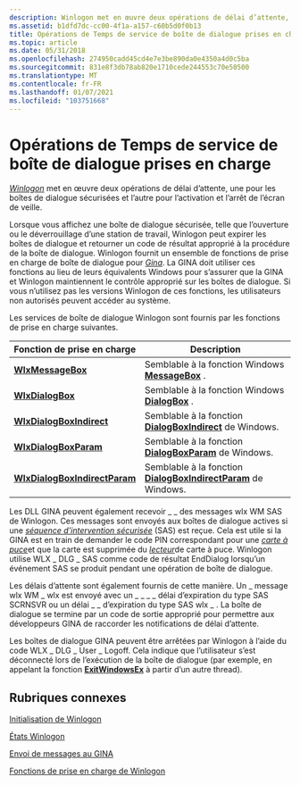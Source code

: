 ```yaml
---
description: Winlogon met en œuvre deux opérations de délai d’attente, une pour les boîtes de dialogue sécurisées et l’autre pour l’activation et l’arrêt de l’écran de veille.
ms.assetid: b1dfd7dc-cc00-4f1a-a157-c60b5d0f0b13
title: Opérations de Temps de service de boîte de dialogue prises en charge
ms.topic: article
ms.date: 05/31/2018
ms.openlocfilehash: 274950cadd45cd4e7e3be890da0e4350a4d0c5ba
ms.sourcegitcommit: 831e8f3db78ab820e1710cede244553c70e50500
ms.translationtype: MT
ms.contentlocale: fr-FR
ms.lasthandoff: 01/07/2021
ms.locfileid: "103751668"
---
```

# <a name="supported-dialog-box-service-time-out-operations"></a>Opérations de Temps de service de boîte de dialogue prises en charge

[*Winlogon*](../secgloss/w-gly.md) met en œuvre deux opérations de délai d’attente, une pour les boîtes de dialogue sécurisées et l’autre pour l’activation et l’arrêt de l’écran de veille.

Lorsque vous affichez une boîte de dialogue sécurisée, telle que l’ouverture ou le déverrouillage d’une station de travail, Winlogon peut expirer les boîtes de dialogue et retourner un code de résultat approprié à la procédure de la boîte de dialogue. Winlogon fournit un ensemble de fonctions de prise en charge de boîte de dialogue pour [*Gina*](../secgloss/g-gly.md). La GINA doit utiliser ces fonctions au lieu de leurs équivalents Windows pour s’assurer que la GINA et Winlogon maintiennent le contrôle approprié sur les boîtes de dialogue. Si vous n’utilisez pas les versions Winlogon de ces fonctions, les utilisateurs non autorisés peuvent accéder au système.

Les services de boîte de dialogue Winlogon sont fournis par les fonctions de prise en charge suivantes.



| Fonction de prise en charge                                               | Description                                                                                      |
|----------------------------------------------------------------|--------------------------------------------------------------------------------------------------|
| [**WlxMessageBox**](/windows/win32/api/winwlx/nc-winwlx-pwlx_message_box)                         | Semblable à la fonction Windows [**MessageBox**](/windows/win32/api/winuser/nf-winuser-messagebox) .                         |
| [**WlxDialogBox**](/windows/win32/api/winwlx/nc-winwlx-pwlx_dialog_box)                           | Semblable à la fonction Windows [**DialogBox**](/windows/win32/api/winuser/nf-winuser-dialogboxa) .                           |
| [**WlxDialogBoxIndirect**](/windows/win32/api/winwlx/nc-winwlx-pwlx_dialog_box_indirect)           | Semblable à la fonction [**DialogBoxIndirect**](/windows/win32/api/winuser/nf-winuser-dialogboxindirecta) de Windows.           |
| [**WlxDialogBoxParam**](/windows/win32/api/winwlx/nc-winwlx-pwlx_dialog_box_param)                 | Semblable à la fonction [**DialogBoxParam**](/windows/win32/api/winuser/nf-winuser-dialogboxparama) de Windows.                 |
| [**WlxDialogBoxIndirectParam**](/windows/win32/api/winwlx/nc-winwlx-pwlx_dialog_box_indirect_param) | Semblable à la fonction [**DialogBoxIndirectParam**](/windows/win32/api/winuser/nf-winuser-dialogboxindirectparama) de Windows. |



 

Les DLL GINA peuvent également recevoir \_ \_ des messages wlx WM SAS de Winlogon. Ces messages sont envoyés aux boîtes de dialogue actives si une [*séquence d’intervention sécurisée*](../secgloss/s-gly.md) (SAS) est reçue. Cela est utile si la GINA est en train de demander le code PIN correspondant pour une [*carte à puce*](../secgloss/s-gly.md)et que la carte est supprimée du [*lecteur*](../secgloss/r-gly.md)de carte à puce. Winlogon utilise WLX \_ DLG \_ SAS comme code de résultat EndDialog lorsqu’un événement SAS se produit pendant une opération de boîte de dialogue.

Les délais d’attente sont également fournis de cette manière. Un \_ message wlx WM \_ wlx est envoyé avec un \_ \_ \_ \_ délai d’expiration du type SAS SCRNSVR ou un délai \_ \_ d’expiration du type SAS wlx \_ . La boîte de dialogue se termine par un code de sortie approprié pour permettre aux développeurs GINA de raccorder les notifications de délai d’attente.

Les boîtes de dialogue GINA peuvent être arrêtées par Winlogon à l’aide du code WLX \_ DLG \_ User \_ Logoff. Cela indique que l’utilisateur s’est déconnecté lors de l’exécution de la boîte de dialogue (par exemple, en appelant la fonction [**ExitWindowsEx**](/windows/win32/api/winuser/nf-winuser-exitwindowsex) à partir d’un autre thread).

## <a name="related-topics"></a>Rubriques connexes

<dl> <dt>

[Initialisation de Winlogon](initializing-winlogon.md)
</dt> <dt>

[États Winlogon](winlogon-states.md)
</dt> <dt>

[Envoi de messages au GINA](sending-messages-to-the-gina.md)
</dt> <dt>

[Fonctions de prise en charge de Winlogon](authentication-functions.md)
</dt> </dl>

 

 
